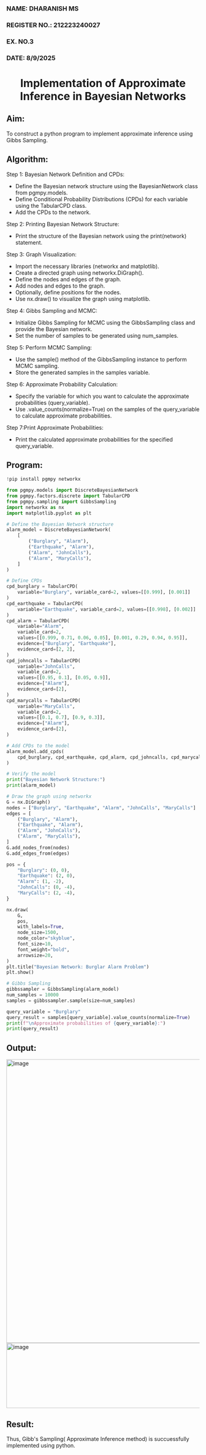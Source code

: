 <H3>NAME: DHARANISH MS </H3>
<H3>REGISTER NO.: 212223240027</H3>
<H3>EX. NO.3</H3>
<H3>DATE: 8/9/2025</H3>
<H1 ALIGN =CENTER> Implementation of Approximate Inference in Bayesian Networks
</H1>

## Aim: 
   To construct a python program to implement approximate inference using Gibbs Sampling.</br>
## Algorithm:
   Step 1: Bayesian Network Definition and CPDs:<br>
    <ul> <li>Define the Bayesian network structure using the BayesianNetwork class from pgmpy.models.</li>
    <li>Define Conditional Probability Distributions (CPDs) for each variable using the TabularCPD class.</li>
    <li>Add the CPDs to the network.</li></ul>
    Step 2: Printing Bayesian Network Structure:<br>
    <ul><li>Print the structure of the Bayesian network using the print(network) statement.</li></ul>
   Step 3: Graph Visualization:
    <ul><li>Import the necessary libraries (networkx and matplotlib).</li>
    <li>Create a directed graph using networkx.DiGraph().</li>
    <li>Define the nodes and edges of the graph.</li>
    <li>Add nodes and edges to the graph.</li>
    <li>Optionally, define positions for the nodes.</li>
    <li>Use nx.draw() to visualize the graph using matplotlib.</li></ul>
    Step 4: Gibbs Sampling and MCMC:<br>
    <ul><li>Initialize Gibbs Sampling for MCMC using the GibbsSampling class and provide the Bayesian network.</li>
    <li>Set the number of samples to be generated using num_samples.</li></ul>
    Step 5: Perform MCMC Sampling:<br>
    <ul><li>Use the sample() method of the GibbsSampling instance to perform MCMC sampling.</li>
    <li>Store the generated samples in the samples variable.</li></ul>
    Step 6: Approximate Probability Calculation:<br>
    <ul><li>Specify the variable for which you want to calculate the approximate probabilities (query_variable).</li>
    <li>Use .value_counts(normalize=True) on the samples of the query_variable to calculate approximate probabilities.</li></ul>
    Step 7:Print Approximate Probabilities:<br>
    <ul><li>Print the calculated approximate probabilities for the specified query_variable.</li></ul>


## Program:
```py
!pip install pgmpy networkx

from pgmpy.models import DiscreteBayesianNetwork
from pgmpy.factors.discrete import TabularCPD
from pgmpy.sampling import GibbsSampling
import networkx as nx
import matplotlib.pyplot as plt

# Define the Bayesian Network structure
alarm_model = DiscreteBayesianNetwork(
    [
        ("Burglary", "Alarm"),
        ("Earthquake", "Alarm"),
        ("Alarm", "JohnCalls"),
        ("Alarm", "MaryCalls"),
    ]
)

# Define CPDs
cpd_burglary = TabularCPD(
    variable="Burglary", variable_card=2, values=[[0.999], [0.001]]
)
cpd_earthquake = TabularCPD(
    variable="Earthquake", variable_card=2, values=[[0.998], [0.002]]
)
cpd_alarm = TabularCPD(
    variable="Alarm",
    variable_card=2,
    values=[[0.999, 0.71, 0.06, 0.05], [0.001, 0.29, 0.94, 0.95]],
    evidence=["Burglary", "Earthquake"],
    evidence_card=[2, 2],
)
cpd_johncalls = TabularCPD(
    variable="JohnCalls",
    variable_card=2,
    values=[[0.95, 0.1], [0.05, 0.9]],
    evidence=["Alarm"],
    evidence_card=[2],
)
cpd_marycalls = TabularCPD(
    variable="MaryCalls",
    variable_card=2,
    values=[[0.1, 0.7], [0.9, 0.3]],
    evidence=["Alarm"],
    evidence_card=[2],
)

# Add CPDs to the model
alarm_model.add_cpds(
    cpd_burglary, cpd_earthquake, cpd_alarm, cpd_johncalls, cpd_marycalls
)

# Verify the model
print("Bayesian Network Structure:")
print(alarm_model)

# Draw the graph using networkx
G = nx.DiGraph()
nodes = ["Burglary", "Earthquake", "Alarm", "JohnCalls", "MaryCalls"]
edges = [
    ("Burglary", "Alarm"),
    ("Earthquake", "Alarm"),
    ("Alarm", "JohnCalls"),
    ("Alarm", "MaryCalls"),
]
G.add_nodes_from(nodes)
G.add_edges_from(edges)

pos = {
    "Burglary": (0, 0),
    "Earthquake": (2, 0),
    "Alarm": (1, -2),
    "JohnCalls": (0, -4),
    "MaryCalls": (2, -4),
}

nx.draw(
    G,
    pos,
    with_labels=True,
    node_size=1500,
    node_color="skyblue",
    font_size=10,
    font_weight="bold",
    arrowsize=20,
)
plt.title("Bayesian Network: Burglar Alarm Problem")
plt.show()

# Gibbs Sampling
gibbssampler = GibbsSampling(alarm_model)
num_samples = 10000
samples = gibbssampler.sample(size=num_samples)

query_variable = "Burglary"
query_result = samples[query_variable].value_counts(normalize=True)
print(f"\nApproximate probabilities of {query_variable}:")
print(query_result)

```



## Output:
<img width="1031" height="740" alt="image" src="https://github.com/user-attachments/assets/d16ef411-08b3-43a3-b50a-573f62b32c8d" />

<img width="713" height="170" alt="image" src="https://github.com/user-attachments/assets/d4541b17-c3ee-4141-94be-4999111b0404" />

## Result:
Thus, Gibb's Sampling( Approximate Inference method) is succuessfully implemented using python.
